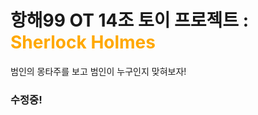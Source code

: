 # 항해99 OT 14조 토이 프로젝트 : <b style="color:#FFA800;">Sherlock Holmes</b>

범인의 몽타주를 보고 범인이 누구인지 맞혀보자!

### 수정중!
